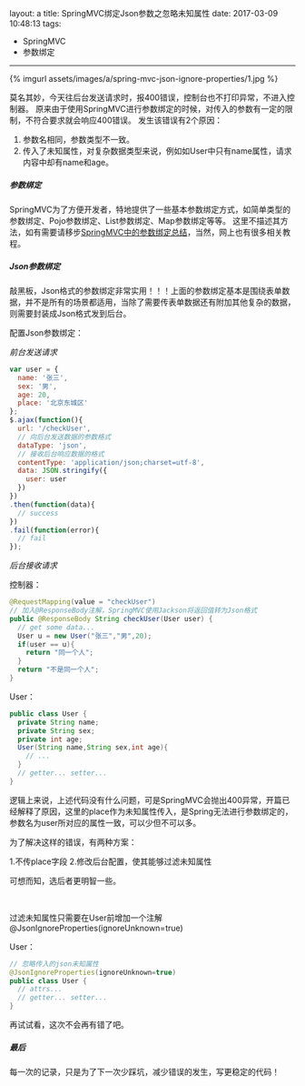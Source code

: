 layout: a
title: SpringMVC绑定Json参数之忽略未知属性
date: 2017-03-09 10:48:13
tags:
  - SpringMVC
  - 参数绑定
---

{% imgurl assets/images/a/spring-mvc-json-ignore-properties/1.jpg %}

莫名其妙，今天往后台发送请求时，报400错误，控制台也不打印异常，不进入控制器。
原来由于使用SpringMVC进行参数绑定的时候，对传入的参数有一定的限制，不符合要求就会响应400错误。
发生该错误有2个原因：
1. 参数名相同，参数类型不一致。
2. 传入了未知属性，对复杂数据类型来说，例如如User中只有name属性，请求内容中却有name和age。

<!-- more -->

##### 参数绑定

SpringMVC为了方便开发者，特地提供了一些基本参数绑定方式，如简单类型的参数绑定、Pojo参数绑定、List参数绑定、Map参数绑定等等。
这里不描述其方法，如有需要请移步[SpringMVC中的参数绑定总结]，当然，网上也有很多相关教程。


##### Json参数绑定

敲黑板，Json格式的参数绑定非常实用！！！上面的参数绑定基本是围绕表单数据，并不是所有的场景都适用，当除了需要传表单数据还有附加其他复杂的数据，则需要封装成Json格式发到后台。

配置Json参数绑定：

_前台发送请求_

``` javascript
var user = {
  name: '张三',
  sex: '男',
  age: 20,
  place: '北京东城区'
};
$.ajax(function(){
  url: '/checkUser',
  // 向后台发送数据的参数格式
  dataType: 'json',
  // 接收后台响应数据的格式
  contentType: 'application/json;charset=utf-8',
  data: JSON.stringify({
    user: user
  })
})
.then(function(data){
  // success
})
.fail(function(error){
  // fail
});
```

_后台接收请求_

控制器：

``` java
@RequestMapping(value = "checkUser")
// 加入@ResponseBody注解，SpringMVC使用Jackson将返回值转为Json格式
public @ResponseBody String checkUser(User user) {
  // get some data...
  User u = new User("张三","男",20);
  if(user == u){
    return "同一个人";
  }
  return "不是同一个人";
}
```

User：
``` java
public class User {
  private String name;
  private String sex;
  private int age;
  User(String name,String sex,int age){
    // ...
  }
  // getter... setter...
}
```

逻辑上来说，上述代码没有什么问题，可是SpringMVC会抛出400异常，开篇已经解释了原因，这里的place作为未知属性传入，是Spring无法进行参数绑定的，参数名为user所对应的属性一致，可以少但不可以多。

为了解决这样的错误，有两种方案：

1.不传place字段
2.修改后台配置，使其能够过滤未知属性

可想而知，选后者更明智一些。

<br />

过滤未知属性只需要在User前增加一个注解
@JsonIgnoreProperties(ignoreUnknown=true)

User：
``` java
// 忽略传入的json未知属性
@JsonIgnoreProperties(ignoreUnknown=true)
public class User {
  // attrs...
  // getter... setter...
}
```
再试试看，这次不会再有错了吧。


##### 最后

每一次的记录，只是为了下一次少踩坑，减少错误的发生，写更稳定的代码！

  [SpringMVC中的参数绑定总结]: http://blog.csdn.net/eson_15/article/details/51718633